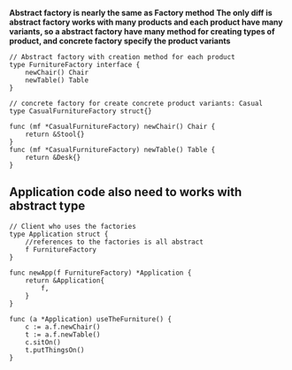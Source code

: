 **Abstract factory is nearly the same as Factory method**
**The only diff is abstract factory works with many products and each product have many variants, so a abstract factory have many method for creating types of product, and concrete factory specify the product variants**
```
// Abstract factory with creation method for each product
type FurnitureFactory interface {
	newChair() Chair
	newTable() Table
}

// concrete factory for create concrete product variants: Casual
type CasualFurnitureFactory struct{}

func (mf *CasualFurnitureFactory) newChair() Chair {
	return &Stool{}
}
func (mf *CasualFurnitureFactory) newTable() Table {
	return &Desk{}
}
```

## Application code also need to works with abstract type
```
// Client who uses the factories
type Application struct {
	//references to the factories is all abstract
	f FurnitureFactory
}

func newApp(f FurnitureFactory) *Application {
	return &Application{
		f,
	}
}

func (a *Application) useTheFurniture() {
	c := a.f.newChair()
	t := a.f.newTable()
	c.sitOn()
	t.putThingsOn()
}
```